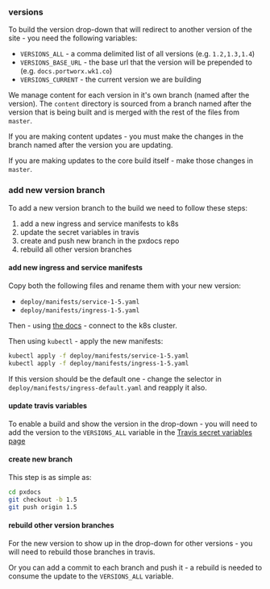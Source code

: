 ### versions

To build the version drop-down that will redirect to another version of the site - you need the following variables:

 * `VERSIONS_ALL` - a comma delimited list of all versions (e.g. `1.2,1.3,1.4`)
 * `VERSIONS_BASE_URL` - the base url that the version will be prepended to (e.g. `docs.portworx.wk1.co`)
 * `VERSIONS_CURRENT` - the current version we are building

We manage content for each version in it's own branch (named after the version). The `content` directory is sourced from a branch named after the version that is being built and is merged with the rest of the files from `master`.

If you are making content updates - you must make the changes in the branch named after the version you are updating.

If you are making updates to the core build itself - make those changes in `master`.

### add new version branch

To add a new version branch to the build we need to follow these steps:

 1. add a new ingress and service manifests to k8s
 2. update the secret variables in travis
 3. create and push new branch in the pxdocs repo
 4. rebuild all other version branches

#### add new ingress and service manifests

Copy both the following files and rename them with your new version:

 * `deploy/manifests/service-1-5.yaml`
 * `deploy/manifests/ingress-1-5.yaml`

Then - using [the docs](k8s.md) - connect to the k8s cluster.

Then using `kubectl` - apply the new manifests:

```bash
kubectl apply -f deploy/manifests/service-1-5.yaml
kubectl apply -f deploy/manifests/ingress-1-5.yaml
```

If this version should be the default one - change the selector in `deploy/manifests/ingress-default.yaml` and reapply it also.

#### update travis variables

To enable a build and show the version in the drop-down - you will need to add the version to the `VERSIONS_ALL` variable in the [Travis secret variables page](https://travis-ci.org/portworx/pxdocs/settings)

#### create new branch

This step is as simple as:

```bash
cd pxdocs
git checkout -b 1.5
git push origin 1.5
```

#### rebuild other version branches

For the new version to show up in the drop-down for other versions - you will need to rebuild those branches in travis.

Or you can add a commit to each branch and push it - a rebuild is needed to consume the update to the `VERSIONS_ALL` variable.

